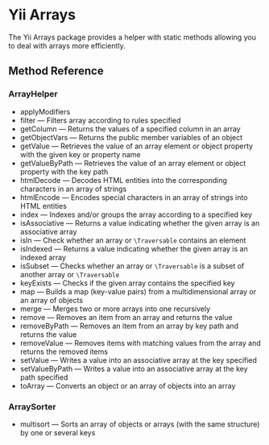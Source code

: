 # Yii Arrays

The Yii Arrays package provides a helper with static methods allowing you to deal with arrays more efficiently.

## Method Reference

### ArrayHelper

- applyModifiers 
- filter — Filters array according to rules specified
- getColumn — Returns the values of a specified column in an array
- getObjectVars — Returns the public member variables of an object
- getValue — Retrieves the value of an array element or object property with the given key or property name
- getValueByPath — Retrieves the value of an array element or object property with the key path
- htmlDecode — Decodes HTML entities into the corresponding characters in an array of strings
- htmlEncode — Encodes special characters in an array of strings into HTML entities
- index — Indexes and/or groups the array according to a specified key
- isAssociative — Returns a value indicating whether the given array is an associative array
- isIn — Check whether an array or `\Traversable` contains an element
- isIndexed — Returns a value indicating whether the given array is an indexed array
- isSubset — Checks whether an array or `\Traversable` is a subset of another array or `\Traversable`
- keyExists — Checks if the given array contains the specified key
- map — Builds a map (key-value pairs) from a multidimensional array or an array of objects
- merge — Merges two or more arrays into one recursively
- remove — Removes an item from an array and returns the value
- removeByPath — Removes an item from an array by key path and returns the value
- removeValue — Removes items with matching values from the array and returns the removed items
- setValue — Writes a value into an associative array at the key specified
- setValueByPath — Writes a value into an associative array at the key path specified
- toArray — Converts an object or an array of objects into an array

### ArraySorter

- multisort — Sorts an array of objects or arrays (with the same structure) by one or several keys
